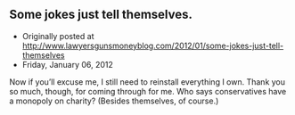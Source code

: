 ## Some jokes just tell themselves.

 * Originally posted at http://www.lawyersgunsmoneyblog.com/2012/01/some-jokes-just-tell-themselves
 * Friday, January 06, 2012

Now if you’ll excuse me, I still need to reinstall everything I own. Thank you so much, though, for coming through for me. Who says conservatives have a monopoly on charity? (Besides themselves, of course.)